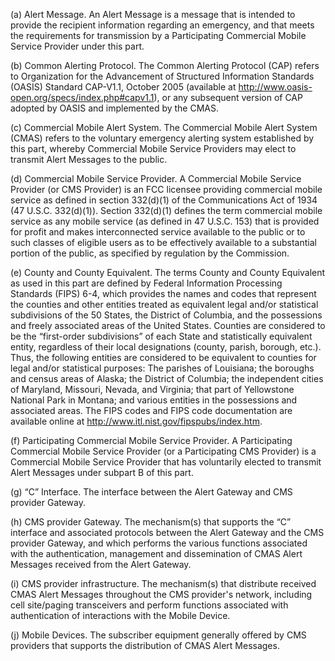 (a) Alert Message. An Alert Message is a message that is intended to provide the recipient information regarding an emergency, and that meets the requirements for transmission by a Participating Commercial Mobile Service Provider under this part.

(b) Common Alerting Protocol. The Common Alerting Protocol (CAP) refers to Organization for the Advancement of Structured Information Standards (OASIS) Standard CAP-V1.1, October 2005 (available at http://www.oasis-open.org/specs/index.php#capv1.1), or any subsequent version of CAP adopted by OASIS and implemented by the CMAS.

(c) Commercial Mobile Alert System. The Commercial Mobile Alert System (CMAS) refers to the voluntary emergency alerting system established by this part, whereby Commercial Mobile Service Providers may elect to transmit Alert Messages to the public.

(d) Commercial Mobile Service Provider. A Commercial Mobile Service Provider (or CMS Provider) is an FCC licensee providing commercial mobile service as defined in section 332(d)(1) of the Communications Act of 1934 (47 U.S.C. 332(d)(1)). Section 332(d)(1) defines the term commercial mobile service as any mobile service (as defined in 47 U.S.C. 153) that is provided for profit and makes interconnected service available to the public or to such classes of eligible users as to be effectively available to a substantial portion of the public, as specified by regulation by the Commission.

(e) County and County Equivalent. The terms County and County Equivalent as used in this part are defined by Federal Information Processing Standards (FIPS) 6-4, which provides the names and codes that represent the counties and other entities treated as equivalent legal and/or statistical subdivisions of the 50 States, the District of Columbia, and the possessions and freely associated areas of the United States. Counties are considered to be the “first-order subdivisions” of each State and statistically equivalent entity, regardless of their local designations (county, parish, borough, etc.). Thus, the following entities are considered to be equivalent to counties for legal and/or statistical purposes: The parishes of Louisiana; the boroughs and census areas of Alaska; the District of Columbia; the independent cities of Maryland, Missouri, Nevada, and Virginia; that part of Yellowstone National Park in Montana; and various entities in the possessions and associated areas. The FIPS codes and FIPS code documentation are available online at http://www.itl.nist.gov/fipspubs/index.htm.

(f) Participating Commercial Mobile Service Provider. A Participating Commercial Mobile Service Provider (or a Participating CMS Provider) is a Commercial Mobile Service Provider that has voluntarily elected to transmit Alert Messages under subpart B of this part.

(g) “C” Interface. The interface between the Alert Gateway and CMS provider Gateway.

(h) CMS provider Gateway. The mechanism(s) that supports the “C” interface and associated protocols between the Alert Gateway and the CMS provider Gateway, and which performs the various functions associated with the authentication, management and dissemination of CMAS Alert Messages received from the Alert Gateway.

(i) CMS provider infrastructure. The mechanism(s) that distribute received CMAS Alert Messages throughout the CMS provider's network, including cell site/paging transceivers and perform functions associated with authentication of interactions with the Mobile Device.

(j) Mobile Devices. The subscriber equipment generally offered by CMS providers that supports the distribution of CMAS Alert Messages.

